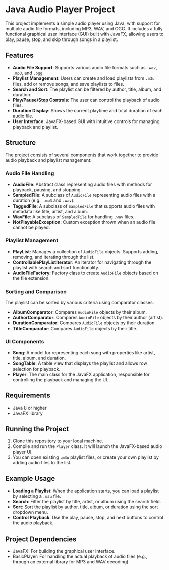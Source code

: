# Java Audio Player Project

This project implements a simple audio player using Java, with support for multiple audio file formats, including MP3, WAV, and OGG. It includes a fully functional graphical user interface (GUI) built with JavaFX, allowing users to play, pause, stop, and skip through songs in a playlist.

## Features

- **Audio File Support**: Supports various audio file formats such as `.wav`, `.mp3`, and `.ogg`.
- **Playlist Management**: Users can create and load playlists from `.m3u` files, add or remove songs, and save playlists to files.
- **Search and Sort**: The playlist can be filtered by author, title, album, and duration.
- **Play/Pause/Stop Controls**: The user can control the playback of audio files.
- **Duration Display**: Shows the current playtime and total duration of each audio file.
- **User Interface**: JavaFX-based GUI with intuitive controls for managing playback and playlist.

## Structure

The project consists of several components that work together to provide audio playback and playlist management:

### Audio File Handling

- **AudioFile**: Abstract class representing audio files with methods for playback, pausing, and stopping.
- **SampledFile**: A subclass of `AudioFile` representing audio files with a duration (e.g., `.mp3` and `.wav`).
- **TaggedFile**: A subclass of `SampledFile` that supports audio files with metadata like title, artist, and album.
- **WavFile**: A subclass of `SampledFile` for handling `.wav` files.
- **NotPlayableException**: Custom exception thrown when an audio file cannot be played.

### Playlist Management

- **PlayList**: Manages a collection of `AudioFile` objects. Supports adding, removing, and iterating through the list.
- **ControllablePlayListIterator**: An iterator for navigating through the playlist with search and sort functionality.
- **AudioFileFactory**: Factory class to create `AudioFile` objects based on the file extension.

### Sorting and Comparison

The playlist can be sorted by various criteria using comparator classes:
- **AlbumComparator**: Compares `AudioFile` objects by their album.
- **AuthorComparator**: Compares `AudioFile` objects by their author (artist).
- **DurationComparator**: Compares `AudioFile` objects by their duration.
- **TitleComparator**: Compares `AudioFile` objects by their title.

### UI Components

- **Song**: A model for representing each song with properties like artist, title, album, and duration.
- **SongTable**: A table view that displays the playlist and allows row selection for playback.
- **Player**: The main class for the JavaFX application, responsible for controlling the playback and managing the UI.

## Requirements

- Java 8 or higher
- JavaFX library

## Running the Project

1. Clone this repository to your local machine.
2. Compile and run the `Player` class. It will launch the JavaFX-based audio player UI.
3. You can open existing `.m3u` playlist files, or create your own playlist by adding audio files to the list.

## Example Usage

- **Loading a Playlist**: When the application starts, you can load a playlist by selecting a `.m3u` file.
- **Search**: Filter the playlist by title, artist, or album using the search field.
- **Sort**: Sort the playlist by author, title, album, or duration using the sort dropdown menu.
- **Control Playback**: Use the play, pause, stop, and next buttons to control the audio playback.

## Project Dependencies

- JavaFX: For building the graphical user interface.
- BasicPlayer: For handling the actual playback of audio files (e.g., through an external library for MP3 and WAV decoding).
